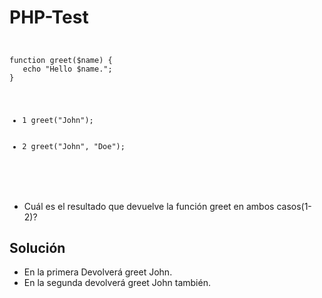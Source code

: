 <h1>PHP-Test</h1>
<code>
<pre>
function greet($name) {
   echo "Hello $name.";
}

<ul>
   <li>1 greet("John");</li>
   <li>2 greet("John", "Doe");</li>
</ul>
</pre>
</code>
<ul>
   <li>Cuál es el resultado que devuelve la función greet en ambos casos(1-2)?</li>
</ul>
<h2>Solución</h2>
<ul>
<li>En la primera Devolverá greet John.</li>
<li>En la segunda devolverá greet John también.</li>
</ul>

